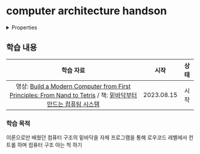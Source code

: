 # computer architecture handson

<details>

<summary>Properties</summary>

:pencil:2023.08.15

</details>

## 학습 내용

|학습 자료|시작|상태|
|:------:|:---:|:---:|
|영상: [Build a Modern Computer from First Principles: From Nand to Tetris](https://www.coursera.org/learn/build-a-computer) / 책: [밑바닥부터 만드는 컴퓨팅 시스템](https://product.kyobobook.co.kr/detail/S000201485097)|2023.08.15|시작|

### 학습 목적

이론으로만 배웠던 컴퓨터 구조의 밑바닥을 자체 프로그램을 통해 로우코드 레벨에서 컨트롤 하며 컴퓨터 구조 아는 척 하기
